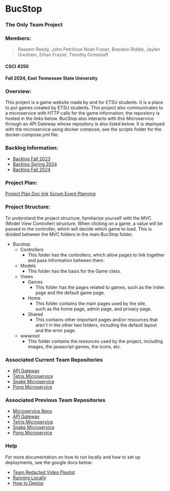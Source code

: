 # BucStop
### The Only Team Project
### Members:
> Raseem Reedy, John Petrillose
> Noah Fraser, Brandon Riddle, Jaylen Gresham, Ethan Frazier, Timothy Grindstaff
#### CSCI 4350
#### Fall 2024, East Tennessee State University

### Overview:
This project is a game website made by and for ETSU students. It is a place to put games created by ETSU students.
This project also communicates to a microservice with HTTP calls for the game information, the repository is hosted in the links below. BucStop also interacts with this Microservice through an API Gateway whose repository is also listed below. It is deployed with the microservice using docker compose, see the scripts folder for the docker-compose.yml file.

### Backlog Information:
* [Backlog Fall 2023](https://brandonbcb02.atlassian.net/jira/software/projects/SCRUM/boards/1/backlog?epics=visible&atlOrigin=eyJpIjoiMjgzYjkwZGI0ZjU3NDNiM2JhMDNiOWU4MDliZjQ0YjEiLCJwIjoiaiJ9)
* [Backlog Spring 2024](https://docs.google.com/document/d/100WxhA-8cx5tWQfZs9JMoHvPGJO37cdkfATp0Td0uos/edit?usp=sharing)
* [Backlog Fall 2024](https://trello.com/b/VqoLyTzg/the-one-and-only-team-sprint-3)
### Project Plan:
[Project Plan Doc link](https://docs.google.com/document/d/1Rj9RL2AsnaKzQHK0sj4mbrxVCkNEJ_8M-wuO77EWoY0/edit?usp=sharing)
[Scrum Event Planning](https://docs.google.com/document/d/1H_2U2hSDyX3V2vigKk-fZ8qMilso8QB-b2_PZI-PH8c/edit?usp=sharing)
### Project Structure: 
To understand the project structure, familiarize yourself with the
MVC (Model View Controller) structure. When clicking on a game, 
a value will be passed to the controller, which will decide which 
game to load. This is divided between the MVC folders in the main
BucStop folder.

* Bucstop
	* Controllers
		* This folder has the controllers, which allow pages to 
			link together and pass information between them.
	* Models
		* This folder has the basis for the Game class.
	* Views
		* Games
			* This folder has the pages related to games, such as
				the index page and the default game page.
		* Home
			* This folder contains the main pages used by the site, 				
				such as the home page, admin page, and privacy page.
		* Shared 
			* This contains other important pages and/or resources 
				that aren't in the other two folders, including the
				default layout and the error page.
	* wwwroot
		* This folder contains the resources used by the project, 
			including images, the javascript games, the icons, etc.
### Associated Current Team Repositories
* [API Gateway](https://github.com/TheOnlyTeam4350-001/Fall24_API_Gateway)
* [Tetris Microservice](https://github.com/TheOnlyTeam4350-001/TetrisFall24)
* [Snake Microservice](https://github.com/TheOnlyTeam4350-001/SnakeFall24)
* [Pong Microservice](https://github.com/TheOnlyTeam4350-001/PongFall24)
  
### Associated Previous Team  Repositories
* [Microservice Repo](https://github.com/Redacted-Team/4350_002_Fall23_MicroService)
* [API Gateway](https://github.com/Redacted-Team/4350_002_Fall23_APIGateway)
* [Tetris Microservice](https://github.com/Redacted-Team/4350_002_Fall23_Tetris)
* [Snake Microservice](https://github.com/Redacted-Team/4350_002_Fall23_Snake)
* [Pong Microservice](https://github.com/Redacted-Team/4350_002_Fall23_Pong)

### Help
For more documentation on how to run locally and how to set up deployments, see the google docs below:
* [Team Redacted Video Playlist](https://youtube.com/playlist?list=PLxsGO-QGipWmVzxFkVbA-o6BUW5eRdk3H&si=a7jHaNBgdTtXgoJ4)
* [Running Locally](https://docs.google.com/document/d/1gfUpjZNfqWyv1ohUW1IaS8fOhXp0hOx6tFQVXBADa8Q/edit?usp=sharing)
* [How to Deploy](https://docs.google.com/document/d/1VElVP9HrOafxdM0HfD9jjM8HvnzBSpXhhq1O9VtTTug/edit?usp=sharing)


